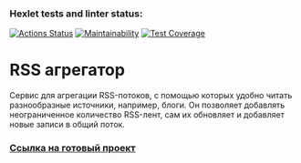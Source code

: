 ### Hexlet tests and linter status:
[![Actions Status](https://github.com/bogdan-ho/frontend-project-lvl3/workflows/hexlet-check/badge.svg)](https://github.com/bogdan-ho/frontend-project-lvl3/actions)
[![Maintainability](https://api.codeclimate.com/v1/badges/9800ba657efd8b3b15b3/maintainability)](https://codeclimate.com/github/bogdan-ho/frontend-project-lvl3/maintainability)
[![Test Coverage](https://api.codeclimate.com/v1/badges/9800ba657efd8b3b15b3/test_coverage)](https://codeclimate.com/github/bogdan-ho/frontend-project-lvl3/test_coverage)

# RSS агрегатор
Cервис для агрегации RSS-потоков, с помощью которых удобно читать разнообразные источники, например, блоги. Он позволяет добавлять неограниченное количество RSS-лент, сам их обновляет и добавляет новые записи в общий поток.

### [Ссылка на готовый проект](https://frontend-project-lvl3-one-murex.vercel.app/)
